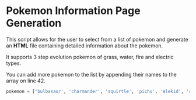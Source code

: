 # Pokemon Information Page Generation
This script allows for the user to select from a list of pokemon and generate an **HTML** file containing detailed information about the pokemon.

It supports 3 step evolution pokemon of grass, water, fire and electric types.

You can add more pokemon to the list by appending their names to the array on line 42.

```python
pokemon = ['bulbasaur', 'charmander', 'squirtle', 'pichu', 'elekid', 'chikorita', 'cyndaquil', 'totodile', 'piplup', 'oshawott']

```